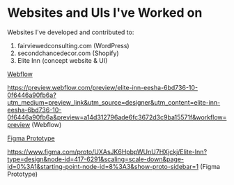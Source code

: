 # Websites and UIs I've Worked on
Websites I've developed and contributed to:
1. fairviewedconsulting.com (WordPress)
2. secondchancedecor.com (Shopify)
3. Elite Inn (concept website & UI) 

<a href="https://preview.webflow.com/preview/elite-inn-eesha-6bd736-10-0f6446a90fb6a?utm_medium=preview_link&utm_source=designer&utm_content=elite-inn-eesha-6bd736-10-0f6446a90fb6a&preview=a14d312796ade6fc3672d3c9ba15571f&workflow=preview">Webflow</a>

https://preview.webflow.com/preview/elite-inn-eesha-6bd736-10-0f6446a90fb6a?utm_medium=preview_link&utm_source=designer&utm_content=elite-inn-eesha-6bd736-10-0f6446a90fb6a&preview=a14d312796ade6fc3672d3c9ba15571f&workflow=preview (Webflow)

<a href="https://www.figma.com/proto/UXAsJK6HpbpWUnU7HXjckj/Elite-Inn?type=design&node-id=417-6291&scaling=scale-down&page-id=0%3A1&starting-point-node-id=8%3A3&show-proto-sidebar=1">Figma Prototype</a>

https://www.figma.com/proto/UXAsJK6HpbpWUnU7HXjckj/Elite-Inn?type=design&node-id=417-6291&scaling=scale-down&page-id=0%3A1&starting-point-node-id=8%3A3&show-proto-sidebar=1 (Figma Prototype)
